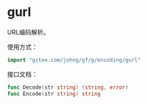 
# gurl

URL编码解析。

使用方式：
```go
import "gitee.com/johng/gf/g/encoding/gurl"
```

接口文档：
```go
func Decode(str string) (string, error)
func Encode(str string) string
```